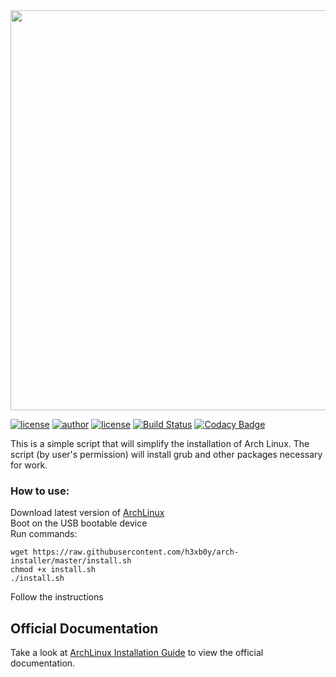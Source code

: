 <img src="https://github.com/h3xb0y/arch-installer/blob/master/img/logo%20xd.png" width="640">

[![license](https://img.shields.io/badge/archinstaller-v0.1-blue.svg)](https://github.com/h3xb0y/arch-installer/releases)
[![author](https://img.shields.io/badge/author-h3xb0y-red.svg)](https://github.com/h3xb0y)
[![license](https://img.shields.io/github/license/h3xb0y/arch-installer.svg)](https://github.com/h3xb0y/arch-installer/blob/master/LICENSE)
[![Build Status](https://travis-ci.org/h3xb0y/arch-installer.svg?branch=master)](https://travis-ci.org/h3xb0y/arch-installer)
[![Codacy Badge](https://api.codacy.com/project/badge/Grade/91f6049d793e4788bc8b84260228a229)](https://www.codacy.com/app/qommentator/arch-installer?utm_source=github.com&amp;utm_medium=referral&amp;utm_content=h3xb0y/arch-installer&amp;utm_campaign=Badge_Grade)

This is a simple script that will simplify the installation of Arch Linux. The script (by user's permission) will install grub and other packages necessary for work.

### How to use:
Download latest version of [ArchLinux](https://www.archlinux.org/download/)<br/>
Boot on the USB bootable device<br/>
Run commands:<br/>
```
wget https://raw.githubusercontent.com/h3xb0y/arch-installer/master/install.sh
chmod +x install.sh
./install.sh
```
Follow the instructions

## Official Documentation

Take a look at [ArchLinux Installation Guide](https://wiki.archlinux.org/index.php/Installation_guide) to view the official documentation.
